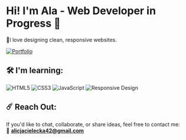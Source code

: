 
# Hi! I'm Ala - Web Developer in Progress 👋
  
🌟I love designing clean, responsive websites.

[![Portfolio](https://img.shields.io/badge/Portfolio-%234d7a77?style=for-the-badge&logo=rocket&logoColor=white)](https://portfolio-alcvks-projects.vercel.app/)


## 🛠️ I'm learning:
![HTML5](https://img.shields.io/badge/HTML5-%23A6A6A6?style=for-the-badge&logo=html5&logoColor=%23111111)
![CSS3](https://img.shields.io/badge/CSS3-%23698739?style=for-the-badge&logo=css3&logoColor=%23E1E1E1)
![JavaScript](https://img.shields.io/badge/JavaScript-%23323A21?style=for-the-badge&logo=javascript&logoColor=%23E1E1E1)
![Responsive Design](https://img.shields.io/badge/Responsive%20Design-%23111111?style=for-the-badge&logo=mobile&logoColor=%23E1E1E1)

## ☄️ Reach Out:

If you'd like to chat, collaborate, or share ideas, feel free to contact me:  
📧 **alicjacielecka42@gmail.com**



<!---
alicjac0/alicjac0 is a ✨ special ✨ repository because its `README.md` (this file) appears on your GitHub profile.
You can click the Preview link to take a look at your changes.
--->
